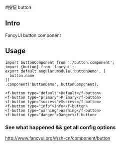 #按钮 button

## Intro

FancyUI button component

## Usage

```
import buttonComponent from './button.component';
import {button} from 'fancyui';
export default angular.module('buttonDemo', [
  button.name
])
.component('buttonDemo', buttonComponent);
```

```
<f-button type="default">Default</f-button>
<f-button type="primary">Primary</f-button>
<f-button type="success">Success</f-button>
<f-button type="info">Info</f-button>
<f-button type="warning">Warning</f-button>
<f-button type="danger">Danger</f-button>
```

### See what happened && get all config options 

http://www.fancyui.org/#/zh-cn/component/button

